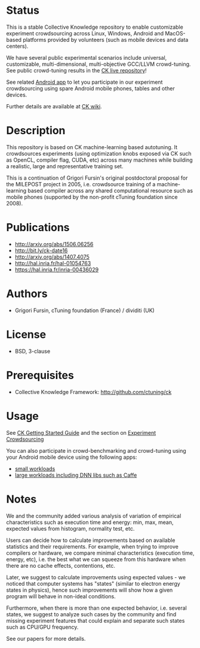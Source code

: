 Status
======
This is a stable Collective Knowledge repository to enable
customizable experiment crowdsourcing across Linux, Windows,
Android and MacOS-based platforms provided by volunteers
(such as mobile devices and data centers).

We have several public experimental scenarios include universal,
customizable, multi-dimensional, multi-objective 
GCC/LLVM crowd-tuning. See public crowd-tuning
results in the [CK live repository](http://cknowledge.org/repo)!

See related [Android app](https://play.google.com/store/apps/details?id=openscience.crowdsource.experiments)
to let you participate in our experiment crowdsourcing using
spare Android mobile phones, tables and other devices.

Further details are available at [CK wiki](https://github.com/ctuning/ck/wiki).

Description
===========
This repository is based on CK machine-learning based autotuning.
It crowdsources experiments (using optimization knobs exposed
via CK such as OpenCL, compiler flag, CUDA, etc)
across many machines while building a realistic,
large and representative training set. 

This is a continuation of Grigori Fursin's original postdoctoral
proposal for the MILEPOST project in 2005, i.e. crowdsource
training of a machine-learning based compiler across
any shared computational resource such as mobile phones
(supported by the non-profit cTuning foundation since 2008).

Publications
============
* http://arxiv.org/abs/1506.06256
* http://bit.ly/ck-date16
* http://arxiv.org/abs/1407.4075
* http://hal.inria.fr/hal-01054763
* https://hal.inria.fr/inria-00436029

Authors
=======
* Grigori Fursin, cTuning foundation (France) / dividiti (UK)

License
=======
* BSD, 3-clause

Prerequisites
=============
* Collective Knowledge Framework: http://github.com/ctuning/ck

Usage
=====

See [CK Getting Started Guide](https://github.com/ctuning/ck/wiki/Crowdsource_Experiments) 
and the section on [Experiment Crowdsourcing](https://github.com/ctuning/ck/wiki/Crowdsourcing-optimization)

You can also participate in crowd-benchmarking and crowd-tuning 
using your Android mobile device using the following apps:
* [small workloads](https://play.google.com/store/apps/details?id=openscience.crowdsource.experiments)
* [large workloads including DNN libs such as Caffe](https://play.google.com/store/apps/details?id=openscience.crowdsource.video.experiments)


Notes
=====
We and the community added various analysis of variation 
of empirical characteristics such as execution time and energy:
min, max, mean, expected values from histogram, normality test, etc.

Users can decide how to calculate improvements based on available statistics
and their requirements. For example, when trying to improve compilers
or hardware, we compare minimal characteristics (execution time, energy, etc),
i.e. the best what we can squeeze from this hardware when there are
no cache effects, contentions, etc. 

Later, we suggest to calculate improvements using expected values -
we noticed that computer systems has "states" (similar to electron energy 
states in physics), hence such improvements will show how a given
program will behave in non-ideal conditions.

Furthermore, when there is more than one expected behavior, i.e.
several states, we suggest to analyze such cases by the community
and find missing experiment features that could explain and separate
such states such as CPU/GPU frequency.

See our papers for more details.
